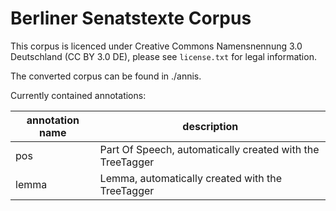 # Berliner Senatstexte Corpus

This corpus is licenced under Creative Commons Namensnennung 3.0 Deutschland (CC BY 3.0 DE), please see `license.txt` for legal information.

The converted corpus can be found in ./annis.

Currently contained annotations:

annotation name | description
-----------------|-------------
pos              | Part Of Speech, automatically created with the TreeTagger
lemma            | Lemma, automatically created with the TreeTagger
